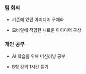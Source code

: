 ### 팀 회의

- 기존에 있던 아이디어 구체화

- 모바일에 적합한 새로운 아이디어 구상

### 개인 공부

- AI 학습을 위해 머신러닝 공부

- B형 강의 1시간 듣기
